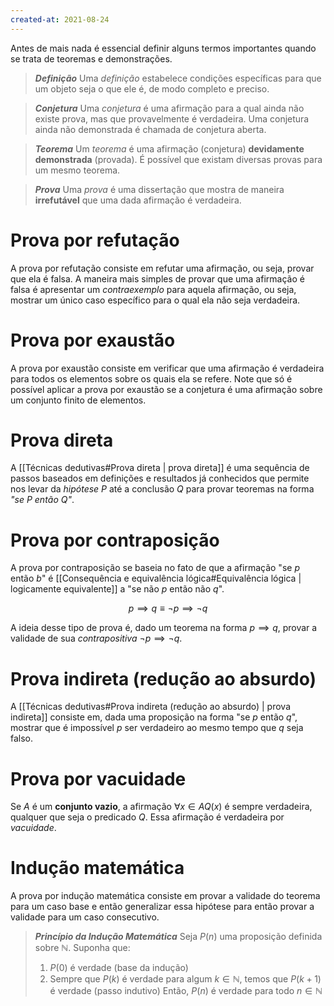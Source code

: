 ```yaml
---
created-at: 2021-08-24
---
```

Antes de mais nada é essencial definir alguns termos importantes quando se trata de teoremas e demonstrações.

> ***Definição***
> Uma *definição* estabelece condições específicas para que um objeto seja o que ele é, de modo completo e preciso.

> ***Conjetura***
> Uma *conjetura* é uma afirmação para a qual ainda não existe prova, mas que provavelmente é verdadeira. Uma conjetura ainda não demonstrada é chamada de conjetura aberta.

> ***Teorema***
> Um *teorema* é uma afirmação (conjetura) **devidamente demonstrada** (provada). É possível que existam diversas provas para um mesmo teorema.

> ***Prova***
> Uma *prova* é uma dissertação que mostra de maneira **irrefutável** que uma dada afirmação é verdadeira.

# Prova por refutação
A prova por refutação consiste em refutar uma afirmação, ou seja, provar que ela é falsa. A maneira mais simples de provar que uma afirmação é falsa é apresentar um *contraexemplo* para aquela afirmação, ou seja, mostrar um único caso específico para o qual ela não seja verdadeira.

# Prova por exaustão
A prova por exaustão consiste em verificar que uma afirmação é verdadeira para todos os elementos sobre os quais ela se refere.
Note que só é possível aplicar a prova por exaustão se a conjetura é uma afirmação sobre um conjunto finito de elementos.

# Prova direta
A [[Técnicas dedutivas#Prova direta | prova direta]] é uma sequência de passos baseados em definições e resultados já conhecidos que permite nos levar da *hipótese* $P$ até a conclusão $Q$ para provar teoremas na forma *"se $P$ então $Q$"*.

# Prova por contraposição
A prova por contraposição se baseia no fato de que a afirmação "se $p$ então $b$" é [[Consequência e equivalência lógica#Equivalência lógica | logicamente equivalente]] a "se não $p$ então não $q$".

$$
  p \implies q \equiv \lnot p \implies \lnot q
$$

A ideia desse tipo de prova é, dado um teorema na forma $p \implies q$, provar a validade de sua *contrapositiva* $\lnot p \implies \lnot q$.

# Prova indireta (redução ao absurdo)
A [[Técnicas dedutivas#Prova indireta (redução ao absurdo) | prova indireta]] consiste em, dada uma proposição na forma "se $p$ então $q$", mostrar que é impossível $p$ ser verdadeiro ao mesmo tempo que $q$ seja falso.

# Prova por vacuidade
Se $A$ é um **conjunto vazio**, a afirmação $\forall x \in A Q(x)$ é sempre verdadeira, qualquer que seja o predicado $Q$. Essa afirmação é verdadeira por *vacuidade*.

# Indução matemática
A prova por indução matemática consiste em provar a validade do teorema para um caso base e então generalizar essa hipótese para então provar a validade para um caso consecutivo.

> ***Princípio da Indução Matemática***
> Seja $P(n)$ uma proposição definida sobre $\mathbb{N}$. Suponha que:
> 1. $P(0)$ é verdade (base da indução)
> 2. Sempre que $P(k)$ é verdade para algum $k \in \mathbb{N}$, temos que $P(k+1)$ é verdade (passo indutivo)
> Então, $P(n)$ é verdade para todo $n \in \mathbb{N}$
